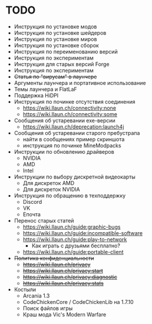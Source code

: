 # TODO
* Инструкция по установке модов
* Инструкция по установке шейдеров
* Инструкция по установке миров
* Инструкция по установке сборок
* Инструкция по переименованию версий
* Инструкция по экспериментам
* Инструкция для старых версий Forge
* Инструкция по экспериментам
* ~~Статья по "вирусам" в лаунчере~~
* Аргументы лаунчера и портативное использование
* Темы лаунчера и FlatLaF
* Поддержка HiDPI
* Инструкция по починке отсутствия соединения
    * https://wiki.llaun.ch/connectivity:none
    * https://wiki.llaun.ch/connectivity:some
* Сообщения об устаревании exe-версии
    * https://wiki.llaun.ch/deprecation:launch4j
* Сообщения об устаревании старого пребустрапа
    * найти в сообщениях пример скриншота
    * инструкция по починке MineModpacks
* Инструкции по обновлению драйверов
    * NVIDIA
    * AMD
    * Intel
* Инструкции по выбору дискретной видеокарты
    * Для дискреток AMD
    * Для дискреток NVIDIA
* Инструкция по обращению в техподдержку
    * Discord
    * VK
    * Епочта
* Перенос старых статей
    * https://wiki.llaun.ch/guide:graphic-bugs
    * https://wiki.llaun.ch/guide:incompatible-software
    * https://wiki.llaun.ch/guide:play-to-network
        * Как играть с друзьями бесплатно?
    * https://wiki.llaun.ch/guide:portable-client
* ~~Политика конфиденциальности~~
    * ~~https://wiki.llaun.ch/privacy~~
    * ~~https://wiki.llaun.ch/privacy:start~~
    * ~~https://wiki.llaun.ch/privacy:diagnostic~~
    * ~~https://wiki.llaun.ch/privacy:stats~~
* Костыли
    * Arcania 1.3
    * CodeChickenCore / CodeChickenLib на 1.7.10
    * Поиск файлов игры 
    * Краш мода Vic's Modern Warfare    
